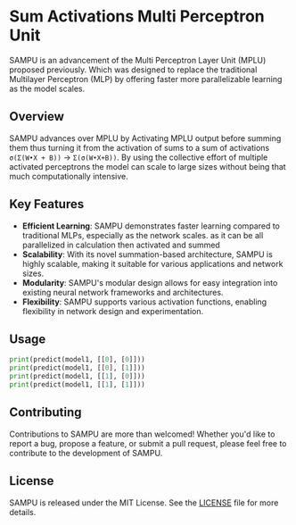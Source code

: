 # Sum Activations Multi Perceptron Unit

SAMPU is an advancement of the Multi Perceptron Layer Unit (MPLU) proposed previously. Which was designed to replace the traditional Multilayer Perceptron (MLP) by offering faster more parallelizable learning as the model scales.

## Overview

SAMPU advances over MPLU by Activating MPLU output before summing them thus turning it from the activation of sums to a sum of activations `σ(Σ(W•X + B))` -> `Σ(σ(W•X+B))`.
By using the collective effort of multiple activated perceptrons the model can scale to large sizes without being that much computationally intensive.

## Key Features

- **Efficient Learning**: SAMPU demonstrates faster learning compared to traditional MLPs, especially as the network scales. as it can be all parallelized in calculation then activated and summed
- **Scalability**: With its novel summation-based architecture, SAMPU is highly scalable, making it suitable for various applications and network sizes.
- **Modularity**: SAMPU's modular design allows for easy integration into existing neural network frameworks and architectures.
- **Flexibility**: SAMPU supports various activation functions, enabling flexibility in network design and experimentation.

## Usage

```python
print(predict(model1, [[0], [0]]))
print(predict(model1, [[0], [1]]))
print(predict(model1, [[1], [0]]))
print(predict(model1, [[1], [1]]))
```

## Contributing

Contributions to SAMPU are more than welcomed! Whether you'd like to report a bug, propose a feature, or submit a pull request, please feel free to contribute to the development of SAMPU.

## License

SAMPU is released under the MIT License. See the [LICENSE](LICENSE) file for more details.
